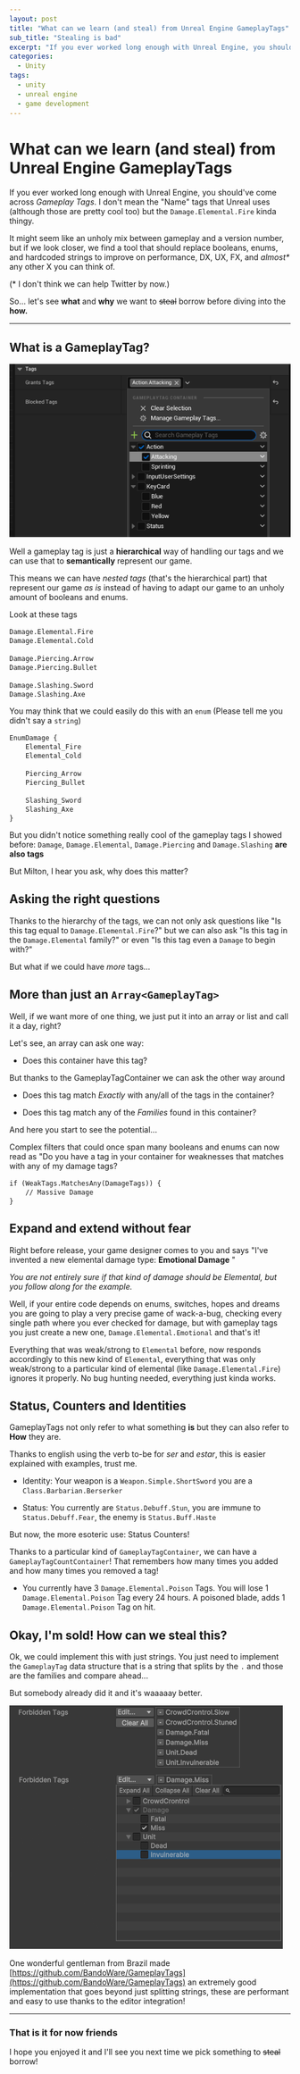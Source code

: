 ```yaml
---
layout: post
title: "What can we learn (and steal) from Unreal Engine GameplayTags"
sub_title: "Stealing is bad"
excerpt: "If you ever worked long enough with Unreal Engine, you should've come across _Gameplay Tags_. I don't mean the Name tags that Unreal uses (although those are pretty cool too) but the Damage.Elemental.Fire kinda thingy."
categories:
  - Unity
tags:
  - unity
  - unreal engine
  - game development
---
```

# What can we learn (and steal) from Unreal Engine GameplayTags
If you ever worked long enough with Unreal Engine, you should've come across _Gameplay Tags_. I don't mean the "Name" tags that Unreal uses (although those are pretty cool too) but the `Damage.Elemental.Fire` kinda thingy.

It might seem like an unholy mix between gameplay and a version number, but if we look closer, we find a tool that should replace booleans, enums, and hardcoded strings to improve on performance, DX, UX, FX, and _almost*_ any other X you can think of.

(* I don't think we can help Twitter by now.)

So... let's see **what** and **why** we want to ~~steal~~ borrow before diving into the **how.**

---

## What is a GameplayTag?

![](/assets/images/gameplaytags/unreal.webp)

Well a gameplay tag is just a **hierarchical** way of handling our tags and we can use that to **semantically** represent our game.

This means we can have _nested tags_ (that's the hierarchical part) that represent our game _as is_ instead of having to adapt our game to an unholy amount of booleans and enums.

Look at these tags

```
Damage.Elemental.Fire
Damage.Elemental.Cold

Damage.Piercing.Arrow
Damage.Piercing.Bullet

Damage.Slashing.Sword
Damage.Slashing.Axe
```

You may think that we could easily do this with an `enum` (Please tell me you didn't say a `string`)

```
EnumDamage {
	Elemental_Fire
	Elemental_Cold

	Piercing_Arrow
	Piercing_Bullet

	Slashing_Sword
	Slashing_Axe
}
```

But you didn't notice something really cool of the gameplay tags I showed before: `Damage`, `Damage.Elemental`, `Damage.Piercing` and `Damage.Slashing` **are also tags**

But Milton, I hear you ask, why does this matter?

## Asking the right questions

Thanks to the hierarchy of the tags, we can not only ask questions like "Is this tag equal to `Damage.Elemental.Fire`?" but we can also ask "Is this tag in the `Damage.Elemental` family?" or even "Is this tag even a `Damage` to begin with?"

But what if we could have _more_ tags...

## More than just an `Array<GameplayTag>`

Well, if we want more of one thing, we just put it into an array or list and call it a day, right?

Let's see, an array can ask one way:

- Does this container have this tag?

But thanks to the GameplayTagContainer we can ask the other way around

- Does this tag match _Exactly_ with any/all of the tags in the container?

- Does this tag match any of the _Families_ found in this container?

And here you start to see the potential...

Complex filters that could once span many booleans and enums can now read as "Do you have a tag in your container for weaknesses that matches with any of my damage tags?

```
if (WeakTags.MatchesAny(DamageTags)) {
	// Massive Damage
}
```

## Expand and extend without fear

Right before release, your game designer comes to you and says "I've invented a new elemental damage type: **Emotional Damage** "

_You are not entirely sure if that kind of damage should be Elemental, but you follow along for the example._

Well, if your entire code depends on enums, switches, hopes and dreams you are going to play a very precise game of wack-a-bug, checking every single path where you ever checked for damage, but with gameplay tags you just create a new one, `Damage.Elemental.Emotional` and that's it!

Everything that was weak/strong to `Elemental` before, now responds accordingly to this new kind of `Elemental`, everything that was only weak/strong to a particular kind of elemental (like `Damage.Elemental.Fire`) ignores it properly. No bug hunting needed, everything just kinda works.

## Status, Counters and Identities

GameplayTags not only refer to what something **is** but they can also refer to **How** they are.

Thanks to english using the verb to-be for _ser_ and _estar_, this is easier explained with examples, trust me.

- Identity: Your weapon is a `Weapon.Simple.ShortSword` you are a `Class.Barbarian.Berserker`

- Status: You currently are `Status.Debuff.Stun`, you are immune to `Status.Debuff.Fear`, the enemy is `Status.Buff.Haste`

But now, the more esoteric use: Status Counters!

Thanks to a particular kind of `GameplayTagContainer`, we can have a `GameplayTagCountContainer`! That remembers how many times you added and how many times you removed a tag!

- You currently have 3 `Damage.Elemental.Poison` Tags. You will lose 1 `Damage.Elemental.Poison` Tag every 24 hours. A poisoned blade, adds 1 `Damage.Elemental.Poison` Tag on hit.

## Okay, I'm sold! How can we steal this?

Ok, we could implement this with just strings. You just need to implement the `GameplayTag` data structure that is a string that splits by the `.` and those are the families and compare ahead...

But somebody already did it and it's waaaaay better.

![](/assets/images/gameplaytags/unity.png)

One wonderful gentleman from Brazil made [https://github.com/BandoWare/GameplayTags](https://github.com/BandoWare/GameplayTags) an extremely good implementation that goes beyond just splitting strings, these are performant and easy to use thanks to the editor integration!

---

### That is it for now friends

I hope you enjoyed it and I'll see you next time we pick something to ~~steal~~ borrow!